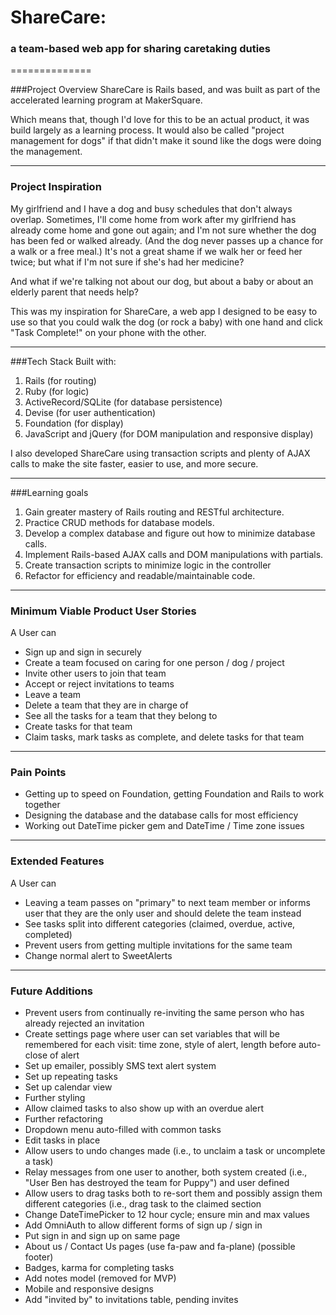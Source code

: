 # ShareCare: 
### a team-based web app for sharing caretaking duties
==============

###Project Overview
ShareCare is Rails based, and was built as part of the accelerated learning program at MakerSquare.

Which means that, though I'd love for this to be an actual product, it was build largely as a learning process. It would also be called "project management for dogs" if that didn't make it sound like the dogs were doing the management.
___
### Project Inspiration
My girlfriend and I have a dog and busy schedules that don't always overlap. Sometimes, I'll come home from work after my girlfriend has already come home and gone out again; and I'm not sure whether the dog has been fed or walked already. (And the dog never passes up a chance for a walk or a free meal.) It's not a great shame if we walk her or feed her twice; but what if I'm not sure if she's had her medicine?

And what if we're talking not about our dog, but about a baby or about an elderly parent that needs help?

This was my inspiration for ShareCare, a web app I designed to be easy to use so that you could walk the dog (or rock a baby) with one hand and click "Task Complete!" on your phone with the other.
___
###Tech Stack
Built with:

1. Rails (for routing)
2. Ruby (for logic)
3. ActiveRecord/SQLite (for database persistence)
4. Devise (for user authentication)
5. Foundation (for display)
6. JavaScript and jQuery (for DOM manipulation and responsive display)

I also developed ShareCare using transaction scripts and plenty of AJAX calls to make the site faster, easier to use, and more secure.
___
###Learning goals

1. Gain greater mastery of Rails routing and RESTful architecture.
2. Practice CRUD methods for database models.
3. Develop a complex database and figure out how to minimize database calls.
4. Implement Rails-based AJAX calls and DOM manipulations with partials.
5. Create transaction scripts to minimize logic in the controller
6. Refactor for efficiency and readable/maintainable code.

___
### Minimum Viable Product User Stories

A User can
* Sign up and sign in securely
* Create a team focused on caring for one person / dog / project
* Invite other users to join that team
* Accept or reject invitations to teams
* Leave a team
* Delete a team that they are in charge of
* See all the tasks for a team that they belong to
* Create tasks for that team
* Claim tasks, mark tasks as complete, and delete tasks for that team

___
### Pain Points

* Getting up to speed on Foundation, getting Foundation and Rails to work together
* Designing the database and the database calls for most efficiency
* Working out DateTime picker gem and DateTime / Time zone issues

___

### Extended Features

A User can
* Leaving a team passes on "primary" to next team member or informs user that they are the only user and should delete the team instead
* See tasks split into different categories (claimed, overdue, active, completed)
* Prevent users from getting multiple invitations for the same team
* Change normal alert to SweetAlerts

___

### Future Additions

* Prevent users from continually re-inviting the same person who has already rejected an invitation
* Create settings page where user can set variables that will be remembered for each visit: time zone, style of alert, length before auto-close of alert
* Set up emailer, possibly SMS text alert system
* Set up repeating tasks
* Set up calendar view
* Further styling
* Allow claimed tasks to also show up with an overdue alert
* Further refactoring
* Dropdown menu auto-filled with common tasks
* Edit tasks in place
* Allow users to undo changes made (i.e., to unclaim a task or uncomplete a task)
* Relay messages from one user to another, both system created (i.e., "User Ben has destroyed the team for Puppy") and user defined
* Allow users to drag tasks both to re-sort them and possibly assign them different categories (i.e., drag task to the claimed section
* Change DateTimePicker to 12 hour cycle; ensure min and max values
* Add OmniAuth to allow different forms of sign up / sign in
* Put sign in and sign up on same page
* About us / Contact Us pages (use fa-paw and fa-plane) (possible footer)
* Badges, karma for completing tasks
* Add notes model (removed for MVP)
* Mobile and responsive designs
* Add "invited by" to invitations table, pending invites
